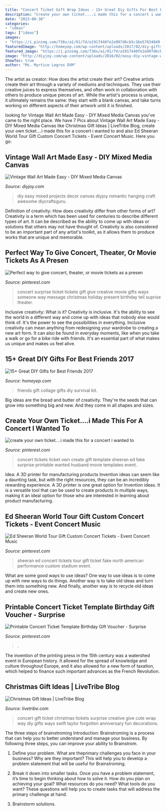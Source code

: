 ```yaml
---
title: "Concert Ticket Gift Wrap Ideas - 15+ Great Diy Gifts For Best Friends 2017"
description: "Create your own ticket....i made this for a concert i wanted to"
date: "2023-08-30"
categories:
- "ideas"
tags: ["ideas"]
images:
- "https://i.pinimg.com/736x/a1/91/74/a1917440fe2a997d6cb5c16e57834849.jpg"
featuredImage: "http://homeyep.com/wp-content/uploads/2017/02/diy-gifts-for-best-friends/12-diy-gifts-for-best-friends.jpg"
featured_image: "https://i.pinimg.com/736x/a1/91/74/a1917440fe2a997d6cb5c16e57834849.jpg"
image: "http://diyjoy.com/wp-content/uploads/2016/02/easy-diy-vintage-wall-art1.jpg"
ShowToc: true
author: "Ms. Myrtice Legros DVM"
---
```



The artist as creator: How does the artist create their art?
Creative artists create their art through a variety of mediums and techniques. They use their creative juices to express themselves, and often work in collaboration with others to produce unique pieces of art. While the artist's process is unique, it ultimately remains the same: they start with a blank canvas, and take turns working on different aspects of their artwork until it is finished.

	

		
looking for Vintage Wall Art Made Easy - DIY Mixed Media Canvas you've came to the right place. We have 7 Pics about Vintage Wall Art Made Easy - DIY Mixed Media Canvas like Christmas Gift Ideas | LiveTribe Blog, create your own ticket....i made this for a concert i wanted to and also Ed Sheeran World Tour Gift Custom Concert Tickets - Event Concert Music. Here you go:
		
    
## Vintage Wall Art Made Easy - DIY Mixed Media Canvas

<img loading=lazy src="http://diyjoy.com/wp-content/uploads/2016/02/easy-diy-vintage-wall-art1.jpg" onerror="this.onerror=null;this.src='https://tse1.mm.bing.net/th?id=OIP.21DhziUmI2WSstAV4g1lWwHaNx&amp;pid=15.1';" alt="Vintage Wall Art Made Easy - DIY Mixed Media Canvas">

_Source: diyjoy.com_

>diy easy mixed projects decor canvas diyjoy romantic hanging craft awesome diycraftsguru. 

	

Definition of creativity: How does creativity differ from other forms of art?
Creativity is a term which has been used for centuries to describe different types of art. It can be described as the ability to come up with ideas or solutions that others may not have thought of. Creativity is also considered to be an important part of any artist's toolkit, as it allows them to produce works that are unique and memorable.

    
## Perfect Way To Give Concert, Theater, Or Movie Tickets As A Presen

<img loading=lazy src="https://i.pinimg.com/originals/5d/5e/e9/5d5ee9c5578caf5d5616e3f788f41662.jpg" onerror="this.onerror=null;this.src='https://tse4.mm.bing.net/th?id=OIP.3ask9wHBC0phKJL-5ZiY2AHaJ4&amp;pid=15.1';" alt="Perfect way to give concert, theater, or movie tickets as a presen">

_Source: pinterest.com_

>concert surprise ticket tickets gift give creative movie gifts ways someone way message christmas holiday present birthday tell suprise theater. 

	

Inclusive creativity: What is it?
Creativity is inclusive. It's the ability to see the world in a different way and come up with ideas that nobody else would think of. It's the power to see the possibilities in everything. Inclusive creativity can mean anything from redesigning your wardrobe to creating a new art form. It can also be found in everyday moments, like when you take a walk or go for a bike ride with friends. It's an essential part of what makes us unique and makes us feel alive.

    
## 15+ Great DIY Gifts For Best Friends 2017

<img loading=lazy src="http://homeyep.com/wp-content/uploads/2017/02/diy-gifts-for-best-friends/12-diy-gifts-for-best-friends.jpg" onerror="this.onerror=null;this.src='https://tse3.mm.bing.net/th?id=OIP.tawQ-uI0kNt6drKBhDErQQHaII&amp;pid=15.1';" alt="15+ Great DIY Gifts for Best Friends 2017">

_Source: homeyep.com_

>friends gift collage gifts diy survival kit. 

	

Big ideas are the bread and butter of creativity. They're the seeds that can grow into something big and new. And they come in all shapes and sizes.

    
## Create Your Own Ticket....i Made This For A Concert I Wanted To

<img loading=lazy src="https://i.pinimg.com/736x/dd/f1/f7/ddf1f7db43a04e2b4715c42c5093656b--movie-tickets-concert-tickets.jpg" onerror="this.onerror=null;this.src='https://tse2.mm.bing.net/th?id=OIP.G2ykkWizd5y0Yo1wphxfDwHaCo&amp;pid=15.1';" alt="create your own ticket....i made this for a concert i wanted to">

_Source: pinterest.com_

>concert tickets ticket own create gift template sheeran ed fake surprise printable wanted husband movie templates event. 

	

Idea: A 3D printer for manufacturing products
Invention ideas can seem like a daunting task, but with the right resources, they can be an incredibly rewarding experience. A 3D printer is one great option for Invention ideas. It is a versatile tool that can be used to create products in multiple ways, making it an ideal option for those who are interested in learning about product manufacturing.

    
## Ed Sheeran World Tour Gift Custom Concert Tickets - Event Concert Music

<img loading=lazy src="https://i.pinimg.com/736x/57/43/42/574342e4d76b607bbd475efbdad8b50c.jpg" onerror="this.onerror=null;this.src='https://tse1.mm.bing.net/th?id=OIP.8RKWnAz3Is0OFx5CUG1SyAHaHR&amp;pid=15.1';" alt="Ed Sheeran World Tour Gift Custom Concert Tickets - Event Concert Music">

_Source: pinterest.com_

>sheeran ed concert tickets tour gift ticket fake north american performance custom stadium event. 

	

What are some good ways to use ideas?
One way to use ideas is to come up with new ways to do things. Another way is to take old ideas and turn them into something new. And finally, another way is to recycle old ideas and create new ones.

    
## Printable Concert Ticket Template Birthday Gift Voucher - Surprise

<img loading=lazy src="https://i.pinimg.com/736x/a1/91/74/a1917440fe2a997d6cb5c16e57834849.jpg" onerror="this.onerror=null;this.src='https://tse2.mm.bing.net/th?id=OIP.IvfpV_zQ-VAKdnM_ztUvSwHaFz&amp;pid=15.1';" alt="Printable Concert Ticket Template Birthday Gift Voucher - Surprise">

_Source: pinterest.com_

>. 

	

The invention of the printing press in the 15th century was a watershed event in European history. It allowed for the spread of knowledge and culture throughout Europe, and it also allowed for a new form of taxation, which helped to finance such important advances as the French Revolution.

    
## Christmas Gift Ideas | LiveTribe Blog

<img loading=lazy src="http://www.livetribe.com/blog/wp-content/uploads/2017/12/122debbb57cdc4c71ab7e4d6b82505c4.jpg" onerror="this.onerror=null;this.src='https://tse1.mm.bing.net/th?id=OIP.Ei3ru1fNxMcat-TWuCUFxAHaDi&amp;pid=15.1';" alt="Christmas Gift Ideas | LiveTribe Blog">

_Source: livetribe.com_

>concert gift ticket christmas tickets surprise creative give cute wrap way diy gifts ways swift taylor forgotten anniversary fun decorations. 

	

The three steps of brainstroming
Introduction:
Brainstroming is a process that can help you to better understand and manage your business. By following three steps, you can improve your ability to Brainstrom.

1. Define your problem. What are theprimary challenges you face in your business? Why are they important? This will help you to develop a problem statement that will be useful for Brainstroming.

2. Break it down into smaller tasks. Once you have a problem statement, it’s time to begin thinking about how to solve it. How do you plan on achieving your goal? What resources do you need? What tools do you want? These questions will help you to create tasks that will address the primary challenge at hand.

3. Brainstorm solutions.

